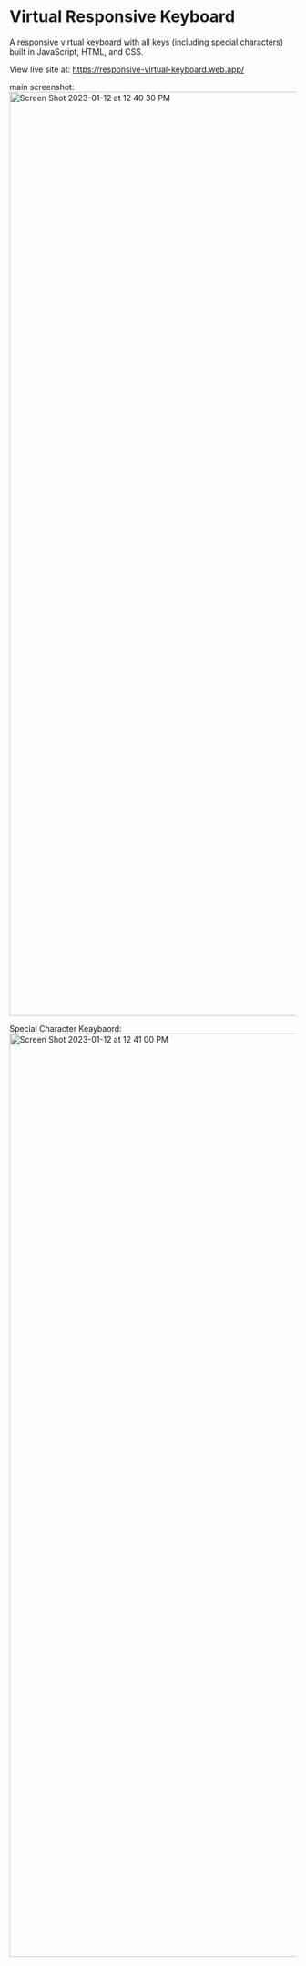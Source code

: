 # Virtual Responsive Keyboard

A responsive virtual keyboard with all keys (including special characters) built in JavaScript, HTML, and CSS.

View live site at: https://responsive-virtual-keyboard.web.app/

main screenshot: <img width="1622" alt="Screen Shot 2023-01-12 at 12 40 30 PM" src="https://user-images.githubusercontent.com/99300025/212152322-506ac70e-47ef-41f4-8187-44f8fbc34036.png">

Special Character Keaybaord: <img width="1621" alt="Screen Shot 2023-01-12 at 12 41 00 PM" src="https://user-images.githubusercontent.com/99300025/212152357-c0b0f714-dce7-4c81-b517-15fa3b29ebb9.png">
